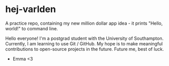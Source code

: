 # hej-varlden
A practice repo, containing my new million dollar app idea - it prints "Hello, world!" to command line.

Hello everyone!
I'm a postgrad student with the University of Southampton.
Currently, I am learning to use Git / GitHub.
My hope is to make meaningful contributions to open-source projects in the future.
Future me, best of luck.

 - Emma <3
